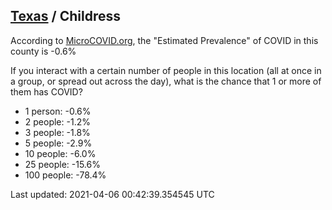 
## [Texas](/united-states/texas) / Childress

According to [MicroCOVID.org](http://microcovid.org),
the "Estimated Prevalence" of COVID in this county is -0.6%

If you interact with a certain number of people in this location
(all at once in a group, or spread out across the day), what is the chance that
1 or more of them has COVID?

- 1 person: -0.6%
- 2 people: -1.2%
- 3 people: -1.8%
- 5 people: -2.9%
- 10 people: -6.0%
- 25 people: -15.6%
- 100 people: -78.4%

Last updated: 2021-04-06 00:42:39.354545 UTC
